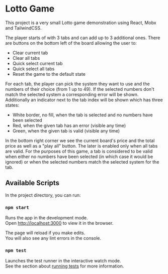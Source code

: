 # Lotto Game

This project is a very small Lotto game demonstration using React, Mobx and TailwindCSS.

The player starts of with 3 tabs and can add up to 3 additional ones. There are buttons on the bottom left of the board
allowing the user to:

* Clear current tab
* Clear all tabs
* Quick select current tab
* Quick select all tabs
* Reset the game to the default state

For each tab, the player can pick the system they want to use and the numbers of their choice (from 1 up to 49). If the selected numbers don't match the selected system a corresponding error will be shown. Additionally an indicator next to the tab index will be shown which has three states:

* White border, no fill, when the tab is selected and no numbers have been selected
* Red, when the given tab has an error (visible any time)
* Green, when the given tab is valid (visible any time)

In the bottom right corner we see the current board's price and the total price as well as a "play all" button. The later is enabled only when all tabs are valid. For the purposes of this game, a tab is considered to be valid when either no numbers have been selected (in which case it would be ignored) or when the selected numbers match the selected system for the tab.

## Available Scripts

In the project directory, you can run:

### `npm start`

Runs the app in the development mode.\
Open [http://localhost:3000](http://localhost:3000) to view it in the browser.

The page will reload if you make edits.\
You will also see any lint errors in the console.

### `npm test`

Launches the test runner in the interactive watch mode.\
See the section about [running tests](https://facebook.github.io/create-react-app/docs/running-tests) for more information.